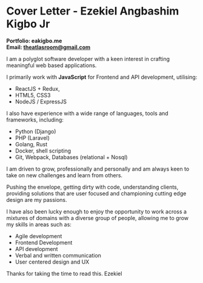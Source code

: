Cover Letter - Ezekiel Angbashim Kigbo Jr
============================================================================================================================================

**Portfolio: eakigbo.me**<br/>
**Email: theatlasroom@gmail.com**

I am a polyglot software developer with a keen interest in crafting meaningful web based applications.

I primarily work with **JavaScript** for Frontend and API development, utilising:

- ReactJS + Redux,
- HTML5, CSS3
- NodeJS / ExpressJS

I also have experience with a wide range of languages, tools and frameworks, including:

- Python (Django)
- PHP (Laravel)
- Golang, Rust
- Docker, shell scripting
- Git, Webpack, Databases (relational + Nosql)

I am driven to grow, professionally and personally and am always keen to take on new challenges and learn from others.

Pushing the envelope, getting dirty with code, understanding clients, providing solutions that are user focused and championing cutting edge design are my passions.

I have also been lucky enough to enjoy the opportunity to work across a mixtures of domains with a diverse group of people, allowing me to grow my skills in areas such as:

- Agile development
- Frontend Development
- API development
- Verbal and written communication
- User centered design and UX

Thanks for taking the time to read this.
Ezekiel
